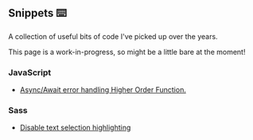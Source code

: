 ## Snippets ⌨️

A collection of useful bits of code I've picked up over the years.

This page is a work-in-progress, so might be a little bare at the moment!

### JavaScript

- [Async/Await error handling Higher Order Function.](snippets/async-await-error-handler)

### Sass

- [Disable text selection highlighting](snippets/sass-no-select)
